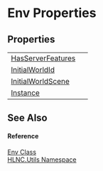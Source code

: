 # Env Properties




## Properties
<table>
<tr>
<td><a href="P_HLNC_Utils_Env_HasServerFeatures">HasServerFeatures</a></td>
<td> </td></tr>
<tr>
<td><a href="P_HLNC_Utils_Env_InitialWorldId">InitialWorldId</a></td>
<td> </td></tr>
<tr>
<td><a href="P_HLNC_Utils_Env_InitialWorldScene">InitialWorldScene</a></td>
<td> </td></tr>
<tr>
<td><a href="P_HLNC_Utils_Env_Instance">Instance</a></td>
<td> </td></tr>
</table>

## See Also


#### Reference
<a href="T_HLNC_Utils_Env">Env Class</a>  
<a href="N_HLNC_Utils">HLNC.Utils Namespace</a>  
